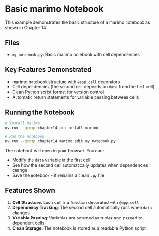 # Basic marimo Notebook

This example demonstrates the basic structure of a marimo notebook as shown in Chapter 14.

## Files
- `my_notebook.py`: Basic marimo notebook with cell dependencies

## Key Features Demonstrated
- marimo notebook structure with `@app.cell` decorators
- Cell dependencies (the second cell depends on `data` from the first cell)
- Clean Python script format for version control
- Automatic return statements for variable passing between cells

## Running the Notebook

```bash
# Install marimo
uv run --group chapter14 pip install marimo

# Run the notebook
uv run --group chapter14 marimo edit my_notebook.py
```

The notebook will open in your browser. You can:
- Modify the `data` variable in the first cell
- See how the second cell automatically updates when dependencies change
- Save the notebook - it remains a clean `.py` file

## Features Shown

1. **Cell Structure**: Each cell is a function decorated with `@app.cell`
2. **Dependency Tracking**: The second cell automatically runs when `data` changes
3. **Variable Passing**: Variables are returned as tuples and passed to dependent cells
4. **Clean Storage**: The notebook is stored as a readable Python script
